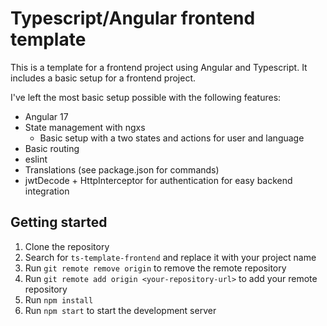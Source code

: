 # Typescript/Angular frontend template
This is a template for a frontend project using Angular and Typescript. It includes a basic setup for a frontend project.

I've left the most basic setup possible with the following features:
- Angular 17
- State management with ngxs
    - Basic setup with a two states and actions for user and language
- Basic routing
- eslint
- Translations (see package.json for commands)
- jwtDecode + HttpInterceptor for authentication for easy backend integration

## Getting started
1. Clone the repository
2. Search for `ts-template-frontend` and replace it with your project name
3. Run `git remote remove origin` to remove the remote repository
4. Run `git remote add origin <your-repository-url>` to add your remote repository
5. Run `npm install`
6. Run `npm start` to start the development server